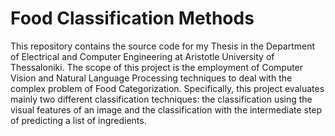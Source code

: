 # Food Classification Methods
 This repository contains the source code for my Thesis in the Department of Electrical and Computer Engineering at Aristotle University of Thessaloniki. The scope of this project is the employment of Computer Vision and Natural Language Processing techniques to deal with the complex problem of Food Categorization. Specifically, this project evaluates mainly two different classification techniques: the classification using the visual features of an image and the classification with the intermediate step of predicting a list of ingredients.
